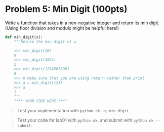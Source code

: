 # Problem 5: Min Digit (100pts)

Write a function that takes in a non-negative integer and return its min digit. (Using floor division and modulo might be helpful here!)

```python
def min_digit(x):
    """Return the min digit of x.

    >>> min_digit(10)
    0
    >>> min_digit(4224)
    2
    >>> min_digit(1234567890)
    0
    >>> # make sure that you are using return rather than print
    >>> a = min_digit(123)
    >>> a
    1
    """
    "*** YOUR CODE HERE ***"
```

> Test your implementation with `python ok -q min_digit`.

> Test your code for lab01 with `python ok`, and submit with `python ok --submit`.
